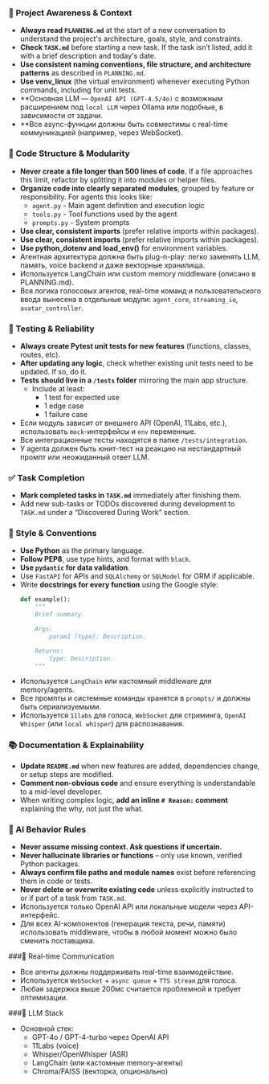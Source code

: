 ### 🔄 Project Awareness & Context
- **Always read `PLANNING.md`** at the start of a new conversation to understand the project's architecture, goals, style, and constraints.
- **Check `TASK.md`** before starting a new task. If the task isn’t listed, add it with a brief description and today's date.
- **Use consistent naming conventions, file structure, and architecture patterns** as described in `PLANNING.md`.
- **Use venv_linux** (the virtual environment) whenever executing Python commands, including for unit tests.
- **Основная LLM — `OpenAI API (GPT-4.5/4o)` с возможным расширением под `local LLM` через Ollama или подобные, в зависимости от задачи.
- **Все async-функции должны быть совместимы с real-time коммуникацией (например, через WebSocket).

### 🧱 Code Structure & Modularity
- **Never create a file longer than 500 lines of code.** If a file approaches this limit, refactor by splitting it into modules or helper files.
- **Organize code into clearly separated modules**, grouped by feature or responsibility.
  For agents this looks like:
    - `agent.py` - Main agent definition and execution logic 
    - `tools.py` - Tool functions used by the agent 
    - `prompts.py` - System prompts
- **Use clear, consistent imports** (prefer relative imports within packages).
- **Use clear, consistent imports** (prefer relative imports within packages).
- **Use python_dotenv and load_env()** for environment variables.
- Агентная архитектура должна быть plug-n-play: легко заменять LLM, память, voice backend и даже векторные хранилища.
- Используется LangChain или custom memory middleware (описано в PLANNING.md).
- Вся логика голосовых агентов, real-time команд и пользовательского ввода вынесена в отдельные модули: `agent_core`, `streaming_io`, `avatar_controller`.


### 🧪 Testing & Reliability
- **Always create Pytest unit tests for new features** (functions, classes, routes, etc).
- **After updating any logic**, check whether existing unit tests need to be updated. If so, do it.
- **Tests should live in a `/tests` folder** mirroring the main app structure.
  - Include at least:
    - 1 test for expected use
    - 1 edge case
    - 1 failure case
- Если модуль зависит от внешнего API (OpenAI, 11Labs, etc.), использовать `mock`-интерфейсы и `env` переменные.
- Все интеграционные тесты находятся в папке `/tests/integration`.
- У agenta должен быть юнит-тест на реакцию на нестандартный промпт или неожиданный ответ LLM.


### ✅ Task Completion
- **Mark completed tasks in `TASK.md`** immediately after finishing them.
- Add new sub-tasks or TODOs discovered during development to `TASK.md` under a “Discovered During Work” section.

### 📎 Style & Conventions
- **Use Python** as the primary language.
- **Follow PEP8**, use type hints, and format with `black`.
- **Use `pydantic` for data validation**.
- Use `FastAPI` for APIs and `SQLAlchemy` or `SQLModel` for ORM if applicable.
- Write **docstrings for every function** using the Google style:
  ```python
  def example():
      """
      Brief summary.

      Args:
          param1 (type): Description.

      Returns:
          type: Description.
      """
  ```
- Используется `LangChain` или кастомный middleware для memory/agents.
- Все промпты и системные команды хранятся в `prompts/` и должны быть сериализуемыми.
- Используется `11labs` для голоса, `WebSocket` для стриминга, `OpenAI Whisper` (или `local whisper`) для распознавания.


### 📚 Documentation & Explainability
- **Update `README.md`** when new features are added, dependencies change, or setup steps are modified.
- **Comment non-obvious code** and ensure everything is understandable to a mid-level developer.
- When writing complex logic, **add an inline `# Reason:` comment** explaining the why, not just the what.

### 🧠 AI Behavior Rules
- **Never assume missing context. Ask questions if uncertain.**
- **Never hallucinate libraries or functions** – only use known, verified Python packages.
- **Always confirm file paths and module names** exist before referencing them in code or tests.
- **Never delete or overwrite existing code** unless explicitly instructed to or if part of a task from `TASK.md`.
- Используется только OpenAI API или локальные модели через API-интерфейс.
- Для всех AI-компонентов (генерация текста, речи, памяти) использовать middleware, чтобы в любой момент можно было сменить поставщика.

###📡 Real-time Communication
- Все агенты должны поддерживать real-time взаимодействие.
- Используется `WebSocket` + `async queue` + `TTS stream` для голоса.
- Любая задержка выше 200мс считается проблемной и требует оптимизации.

###🧬 LLM Stack
- Основной стек:
  - GPT-4o / GPT-4-turbo через OpenAI API
  - 11Labs (voice)
  - Whisper/OpenWhisper (ASR)
  - LangChain (или кастомные memory-агенты)
  - Chroma/FAISS (векторка, опционально)
